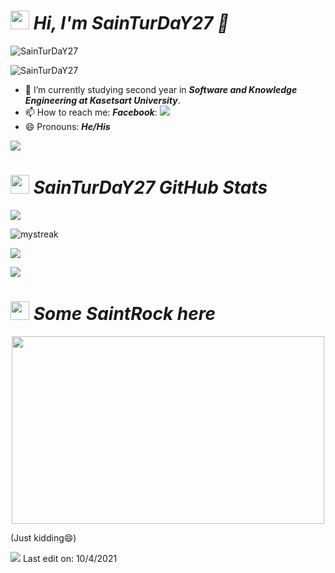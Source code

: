 <!-- # Hi, I'm SainTurDaY27. 👋 -->

# <img src="https://media.giphy.com/media/iY8CRBdQXODJSCERIr/giphy.gif" width="30px">&nbsp;***Hi, I'm SainTurDaY27 👋***
<p align="left"> <img src="https://komarev.com/ghpvc/?username=SainTurDaY27" alt="SainTurDaY27" /> </p>
<p align="left"> <img src="https://img.shields.io/github/followers/SainTurDaY27?label=Follow&style=social" alt="SainTurDaY27" /> </p>


- 🌱 I’m currently studying second year in ***Software and Knowledge Engineering at Kasetsart University***.
- 📫 How to reach me: ***Facebook***: <a href="https://www.facebook.com/nong.vinsaint/"><img src="https://img.shields.io/badge/-Vinsaint Panuwat-1877F2?style=flat&logo=Facebook&logoColor=white"/></a>
- 😄 Pronouns: ***He/His***

<a href="https://www.youtube.com/watch?v=dQw4w9WgXcQ"><img src="https://user-images.githubusercontent.com/73097560/115834477-dbab4500-a447-11eb-908a-139a6edaec5c.gif"></a>
# <img src="https://media.giphy.com/media/iY8CRBdQXODJSCERIr/giphy.gif" width="30px">&nbsp;***SainTurDaY27 GitHub Stats***
<p><img src="https://github-readme-stats.vercel.app/api?username=SainTurDaY27&&theme=tokyonight"></p>
<p><img src="https://github-readme-streak-stats.herokuapp.com/?user=SainTurDaY27&theme=tokyonight" alt="mystreak"/></p>
<p><img src="https://github-readme-stats.vercel.app/api/top-langs?username=SainTurDaY27&theme=tokyonight" /></p>

<a href="https://www.youtube.com/watch?v=dQw4w9WgXcQ"><img src="https://user-images.githubusercontent.com/73097560/115834477-dbab4500-a447-11eb-908a-139a6edaec5c.gif"></a>
# <img src="https://media.giphy.com/media/iY8CRBdQXODJSCERIr/giphy.gif" width="30px">&nbsp;***Some SaintRock here***
<p align="center"><img src="https://c.tenor.com/9wvlPWT79YgAAAAC/saint-rock.gif" height="300" width="500"></p>
(Just kidding😄)

<a href="https://www.youtube.com/watch?v=dQw4w9WgXcQ"><img src="https://user-images.githubusercontent.com/73097560/115834477-dbab4500-a447-11eb-908a-139a6edaec5c.gif"></a>
Last edit on: 10/4/2021
